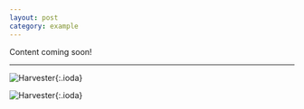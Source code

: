 ```yaml
---
layout: post
category: example
---
```


Content coming soon!

---

![Harvester](/assets/img/projects/tdr-tractor/harvester.jpg){:.ioda}

![Harvester](/assets/img/projects/tdr-tractor/harvester2.jpg){:.ioda}

